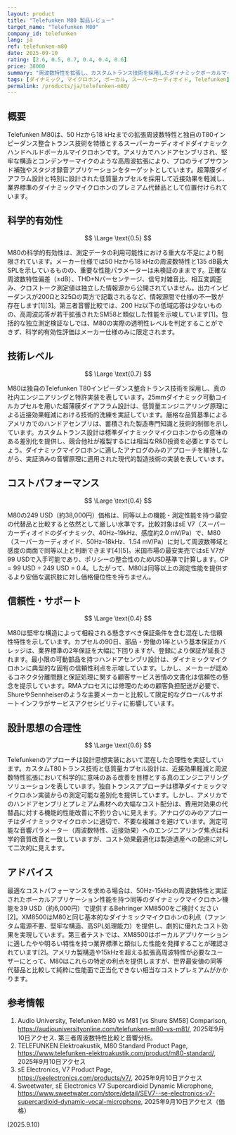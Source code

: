 ```yaml
---
layout: product
title: "Telefunken M80 製品レビュー"
target_name: "Telefunken M80"
company_id: telefunken
lang: ja
ref: telefunken-m80
date: 2025-09-10
rating: [2.6, 0.5, 0.7, 0.4, 0.4, 0.6]
price: 38000
summary: "周波数特性を拡張し、カスタムトランス技術を採用したダイナミックボーカルマイクロホン。しかし同等品との比較では大きなコストパフォーマンス上の課題を抱えています。"
tags: [ダイナミック, マイクロホン, ボーカル, スーパーカーディオイド, Telefunken]
permalink: /products/ja/telefunken-m80/
---
```


## 概要

Telefunken M80は、50 Hzから18 kHzまでの拡張周波数特性と独自のT80インピーダンス整合トランス技術を特徴とするスーパーカーディオイドダイナミックハンドヘルドボーカルマイクロホンです。アメリカでハンドアセンブリされ、堅牢な構造とコンデンサーマイクのような高周波拡張により、プロのライブサウンド補強やスタジオ録音アプリケーションをターゲットとしています。超薄膜ダイアフラム設計と特別に設計された低質量カプセルを採用して近接効果を軽減し、業界標準のダイナミックマイクロホンのプレミアム代替品として位置付けられています。

## 科学的有効性

$$ \Large \text{0.5} $$

M80の科学的有効性は、測定データの利用可能性における重大な不足により制限されています。メーカー仕様では50 Hzから18 kHzの周波数特性と135 dB最大SPLを示しているものの、重要な性能パラメーターは未検証のままです。正確な周波数特性偏差（±dB）、THD+Nパーセンテージ、信号対雑音比、相互変調歪み、クロストーク測定値は独立した情報源から公開されていません。出力インピーダンスが200Ωと325Ωの両方で記載されるなど、情報源間で仕様の不一致が存在します[1][3]。第三者音響比較では、200 Hz以下の低域応答は少ないものの、高周波応答が若干拡張されたSM58と類似した性能を示唆しています[1]。包括的な独立測定検証なしでは、M80の実際の透明性レベルを判定することができず、科学的有効性評価はメーカー仕様のみに限定されます。

## 技術レベル

$$ \Large \text{0.7} $$

M80は独自のTelefunken T80インピーダンス整合トランス技術を採用し、真の社内エンジニアリングと特許実装を表しています。25mmダイナミック可動コイルカプセルを用いた超薄膜ダイアフラム設計は、低質量エンジニアリング原理による近接効果軽減における技術的洗練を実証しています。厳格な品質基準によるアメリカでのハンドアセンブリは、蓄積された製造専門知識と技術的制御を示しています。カスタムトランス設計は標準ダイナミックマイクロホンからの意味のある差別化を提供し、競合他社が複製するには相当なR&D投資を必要とするでしょう。ダイナミックマイクロホンに適したアナログのみのアプローチを維持しながら、実証済みの音響原理に適用された現代的製造技術の実装を表しています。

## コストパフォーマンス

$$ \Large \text{0.4} $$

M80の249 USD（約38,000円）価格は、同等以上の機能・測定性能を持つ最安の代替品と比較すると依然として厳しい水準です。比較対象はsE V7（スーパーカーディオイドのダイナミック、40Hz–19kHz、感度約2.0 mV/Pa）で、M80（スーパーカーディオイド、50Hz–18kHz、1.54 mV/Pa）に対して周波数帯域と感度の両面で同等以上と判断できます[4][5]。米国市場の最安実売ではsE V7が99 USDで入手可能であり、ポリシーの整合性のためUSD基準で計算します。CP = 99 USD ÷ 249 USD = 0.4。したがって、M80は同等以上の測定性能を提供するより安価な選択肢に対し価格優位性を持ちません。

## 信頼性・サポート

$$ \Large \text{0.4} $$

M80は堅牢な構造によって相殺される懸念すべき保証条件を含む混在した信頼性特性を示しています。カプセルの90日、部品・労働の1年という基本保証カバレッジは、業界標準の2年保証を大幅に下回りますが、登録により保証が延長されます。最小限の可動部品を持つハンドアセンブリ設計は、ダイナミックマイクロホンに典型的な固有の信頼性利点を示唆しています。しかし、メーカーが認めるコネクタ分離問題と保証処理に関する顧客サービス苦情の文書化は信頼性の懸念を提示しています。RMAプロセスには修理のための顧客負担配送が必要で、ShureやSennheiserのような主要メーカーと比較して限定的なグローバルサポートインフラがサービスアクセシビリティに影響しています。

## 設計思想の合理性

$$ \Large \text{0.6} $$

Telefunkenのアプローチは設計思想実装において混在した合理性を実証しています。カスタムT80トランス技術と低質量カプセル設計は、近接効果軽減と周波数特性拡張において科学的に意味のある改善を目標とする真のエンジニアリングソリューションを表しています。独自トランスアプローチは標準ダイナミックマイクロホン実装からの測定可能な差別化を提供しています。しかし、アメリカでのハンドアセンブリとプレミアム素材への大幅なコスト配分は、費用対効果の代替品に対する機能的性能改善に不釣り合いに見えます。アナログのみのアプローチはダイナミックマイクロホンに適切で、不要な複雑さを避けています。測定可能な音響パラメーター（周波数特性、近接効果）へのエンジニアリング焦点は科学的音質改善と一致していますが、コスト効果最適化は製造遺産への配慮に対して二次的に見えます。

## アドバイス

最適なコストパフォーマンスを求める場合は、50Hz-15kHzの周波数特性と実証されたボーカルアプリケーション性能を持つ同等のダイナミックマイクロホン機能を39 USD（約6,000円）で提供するBehringer XM8500をご検討ください[2]。XM8500はM80と同じ基本的なダイナミックマイクロホンの利点（ファンタム電源不要、堅牢な構造、高SPL処理能力）を提供し、劇的に優れたコスト効果を実現しています。第三者テストでは、XM8500はボーカルアプリケーションに適したやや明るい特性を持つ業界標準と類似した性能を発揮することが確認されています[2]。アメリカ製構造や15kHzを超える拡張高周波特性が必要なユーザーにとって、M80はこれらの特定の利点を提供しますが、世界最安値の同等代替品と比較して純粋に性能面で正当化できない相当なコストプレミアムがかかります。

## 参考情報

1. Audio University, Telefunken M80 vs M81 [vs Shure SM58] Comparison, https://audiouniversityonline.com/telefunken-m80-vs-m81/, 2025年9月10日アクセス. 第三者周波数特性比較と音響分析。
2. TELEFUNKEN Elektroakustik, M80 Standard Product Page, https://www.telefunken-elektroakustik.com/product/m80-standard/, 2025年9月10日アクセス
3. sE Electronics, V7 Product Page, https://seelectronics.com/products/v7/, 2025年9月10日アクセス
4. Sweetwater, sE Electronics V7 Supercardioid Dynamic Microphone, https://www.sweetwater.com/store/detail/SEV7--se-electronics-v7-supercardioid-dynamic-vocal-microphone, 2025年9月10日アクセス（価格）

(2025.9.10)